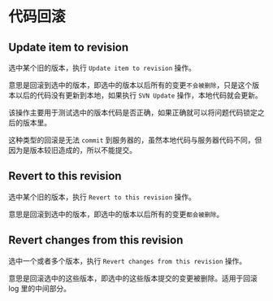 # 代码回滚

## Update item to revision

选中某个旧的版本，执行 ```Update item to revision``` 操作。

意思是回滚到选中的版本，即选中的版本以后所有的变更```不会被删除```，只是这个版本以后的代码没有更新到本地，如果执行 ```SVN Update``` 操作，本地代码就会更新。

该操作主要用于测试选中的版本代码是否正确，如果正确就可以将问题代码锁定之后的版本里。

这种类型的回滚是无法 ```commit``` 到服务器的，虽然本地代码与服务器代码不同，但因为是版本较旧造成的，所以不能提交。

## Revert to this revision

选中某个旧的版本，执行 ```Revert to this revision``` 操作。

意思是回滚到选中的版本，即选中的版本以后所有的变更```都会被删除```。

## Revert changes from this revision

选中一个或者多个版本，执行 ```Revert changes from this revision``` 操作。


意思是回滚选中的这些版本，即选中的这些版本提交的变更被删除。适用于回滚 log 里的中间部分。
